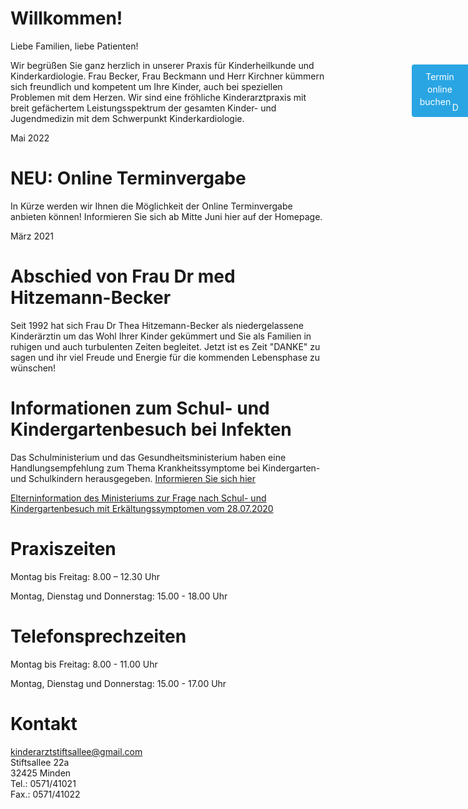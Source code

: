# Willkommen!

Liebe Familien, liebe Patienten!

Wir begrüßen Sie ganz herzlich in unserer Praxis für Kinderheilkunde und Kinderkardiologie. Frau Becker, Frau Beckmann und Herr Kirchner kümmern sich freundlich und kompetent um Ihre Kinder, auch bei speziellen Problemen mit dem Herzen.
Wir sind eine fröhliche Kinderarztpraxis mit breit gefächertem Leistungsspektrum der gesamten Kinder- und Jugendmedizin mit dem Schwerpunkt Kinderkardiologie.


Mai 2022
# NEU: Online Terminvergabe

In Kürze werden wir Ihnen die Möglichkeit der Online Terminvergabe anbieten können! Informieren Sie sich ab Mitte Juni hier auf der Homepage.



März 2021
# Abschied von Frau Dr med Hitzemann-Becker 

Seit 1992 hat sich Frau Dr Thea Hitzemann-Becker als niedergelassene Kinderärztin um das Wohl Ihrer Kinder gekümmert und Sie als Familien in ruhigen und auch turbulenten Zeiten begleitet. 
Jetzt ist es Zeit "DANKE" zu sagen und ihr viel Freude und Energie für die kommenden Lebensphase zu wünschen!


# Informationen zum Schul- und Kindergartenbesuch bei Infekten

Das Schulministerium und das Gesundheitsministerium haben eine Handlungsempfehlung zum Thema Krankheitssymptome bei Kindergarten- und Schulkindern herausgegeben. [Informieren Sie sich hier](https://www.schulministerium.nrw.de/themen/schulsystem/elterninfo-wenn-mein-kind-zuhause-erkrankt-handlungsempfehlung)

[Elterninformation des Ministeriums zur Frage nach Schul- und Kindergartenbesuch mit Erkältungssymptomen vom 28.07.2020](https://www.mkffi.nrw/sites/default/files/asset/document/20200728_offizielle_information_land_nrw_krankheitssymptome.pdf)
# Praxiszeiten

Montag bis Freitag: 8.00 – 12.30 Uhr

Montag, Dienstag und Donnerstag: 15.00 - 18.00 Uhr

# Telefonsprechzeiten

Montag bis Freitag: 8.00 - 11.00 Uhr

Montag, Dienstag und Donnerstag: 15.00 - 17.00 Uhr

# Kontakt

<kinderarztstiftsallee@gmail.com>  
Stiftsallee 22a  
32425 Minden  
Tel.: 0571/41021  
Fax.: 0571/41022

<a href="https://www.doctolib.de/gemeinschaftspraxis/minden/kinderaerztinnen-minden?utm_campaign=website-button&amp;utm_source=kinderaerztinnen-minden-website-button&amp;utm_medium=referral&amp;utm_content=option-8&amp;utm_term=kinderaerztinnen-minden" style="position:fixed;top:180px;z-index: 10000000;right:0;display:block;text-align:center;opacity: 0.85;background-color:#0596de;color:#ffffff;font-size:14px;overflow:hidden;width:70px;border-radius:4px 0 0 4px;text-decoration:none;padding:10px;line-height:1.4" rel="noopener noreferrer" target="_blank"><span style="font-size:14px">Termin<br> online buchen</span><img style="height:15px;margin-top:10px;vertical-align:middle;width:auto" src="https://www.doctolib.de/external_button/doctolib-white-transparent.png" alt="Doctolib"></a> 
